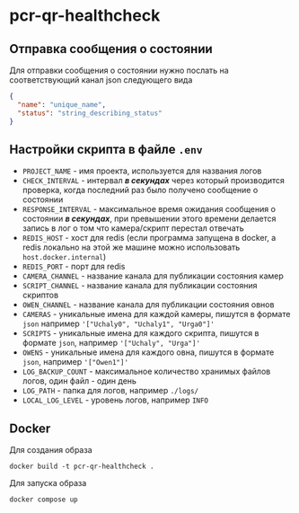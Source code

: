 # pcr-qr-healthcheck

## Отправка сообщения о состоянии

Для отправки сообщения о состоянии нужно послать на соответствующий канал json следующего вида
```json
{
  "name": "unique_name",
  "status": "string_describing_status"
}
```

## Настройки скрипта в файле `.env`
- `PROJECT_NAME` - имя проекта, используется для названия логов
- `CHECK_INTERVAL` - интервал ***в секундах*** через который производится проверка, когда последний раз было получено сообщение о состоянии
- `RESPONSE_INTERVAL` - максимальное время ожидания сообщения о состоянии ***в секундах***, при превышении этого времени делается запись в лог о том что камера/скрипт перестал отвечать
- `REDIS_HOST` - хост для redis (если программа запущена в docker, а redis локально на этой же машине можно использовать `host.docker.internal`)
- `REDIS_PORT` - порт для redis
- `CAMERA_CHANNEL` - название канала для публикации состояния камер
- `SCRIPT_CHANNEL` - название канала для публикации состояния скриптов
- `OWEN_CHANNEL` - название канала для публикации состояния овнов
- `CAMERAS` - уникальные имена для каждой камеры, пишутся в формате `json` например `'["Uchaly0", "Uchaly1", "Urga0"]'`
- `SCRIPTS` - уникальные имена для каждого скрипта, пишутся в формате `json`, например `'["Uchaly", "Urga"]'`
- `OWENS` - уникальные имена для каждого овна, пишутся в формате `json`, например `'["Owen1"]'`
- `LOG_BACKUP_COUNT` - максимальное количество хранимых файлов логов, один файл - один день
- `LOG_PATH` - папка для логов, например `./logs/`
- `LOCAL_LOG_LEVEL` - уровень логов, например `INFO`

## Docker
Для создания образа
```commandline
docker build -t pcr-qr-healthcheck .
```
Для запуска образа 
```commandline
docker compose up
```